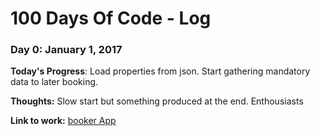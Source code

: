 # 100 Days Of Code - Log

### Day 0: January 1, 2017 

**Today's Progress**: Load properties from json. Start gathering mandatory data to later booking.

**Thoughts:** Slow start but something produced at the end. Enthousiasts

**Link to work:** [booker App](https://github.com/mathieupouedras/booker)